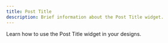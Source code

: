 ```yaml
---
title: Post Title
description: Brief information about the Post Title widget.
---
```


Learn how to use the Post Title widget in your designs.
